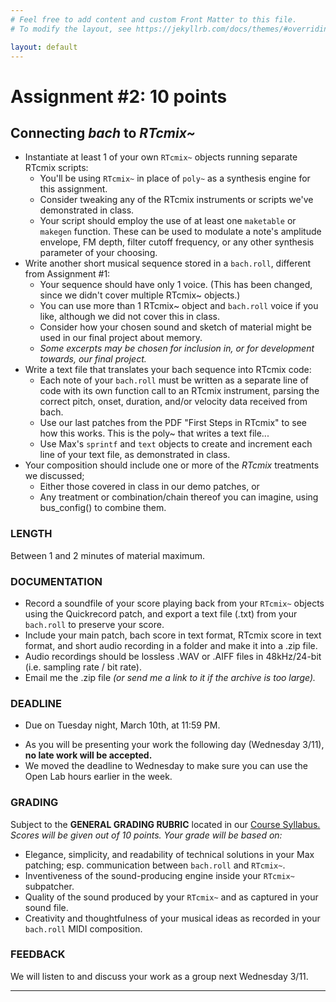 ```yaml
---
# Feel free to add content and custom Front Matter to this file.
# To modify the layout, see https://jekyllrb.com/docs/themes/#overriding-theme-defaults

layout: default
---
```

# Assignment #2: 10 points
## Connecting _bach_ to _RTcmix~_ 

* Instantiate at least 1 of your own `RTcmix~` objects running separate RTcmix scripts:
	* You'll be using `RTcmix~` in place of `poly~` as a synthesis engine for this assignment.
	* Consider tweaking any of the RTcmix instruments or scripts we've demonstrated in class.
	* Your script should employ the use of at least one `maketable` or `makegen` function. These can be used to modulate a note's amplitude envelope, FM depth, filter cutoff frequency, or any other synthesis parameter of your choosing.
* Write another short musical sequence stored in a `bach.roll`, different from Assignment #1:
	* Your sequence should have only 1 voice. (This has been changed, since we didn't cover multiple RTcmix~ objects.)
	* You can use more than 1 RTcmix~ object and `bach.roll` voice if you like, although we did not cover this in class.
	* Consider how your chosen sound and sketch of material might be used in our final project about memory.
	* _Some excerpts may be chosen for inclusion in, or for development towards, our final project._
* Write a text file that translates your bach sequence into RTcmix code:
	* Each note of your `bach.roll` must be written as a separate line of code with its own function call to an RTcmix instrument, parsing the correct pitch, onset, duration, and/or velocity data received from bach.
	* Use our last patches from the PDF "First Steps in RTcmix" to see how this works. This is the poly~ that writes a text file...
	* Use Max's `sprintf` and `text` objects to create and increment each line of your text file, as demonstrated in class.
* Your composition should include one or more of the _RTcmix_ treatments we discussed;
	* Either those covered in class in our demo patches, or
	* Any treatment or combination/chain thereof you can imagine, using bus_config() to combine them.

### LENGTH
Between 1 and 2 minutes of material maximum.

### DOCUMENTATION
* Record a soundfile of your score playing back from your `RTcmix~` objects using the Quickrecord patch, and export a text file (.txt) from your `bach.roll` to preserve your score.  
* Include your main patch, bach score in text format, RTcmix score in text format, and short audio recording in a folder and make it into a .zip file.
* Audio recordings should be lossless .WAV or .AIFF files in 48kHz/24-bit (i.e. sampling rate / bit rate).
* Email me the .zip file _(or send me a link to it if the archive is too large)._

### DEADLINE
* <p class="redish">Due on Tuesday night, March 10th, at 11:59 PM.</p>
* As you will be presenting your work the following day (Wednesday 3/11), **no late work will be accepted.**
* We moved the deadline to Wednesday to make sure you can use the Open Lab hours earlier in the week. 

### GRADING
Subject to the **GENERAL GRADING RUBRIC** located in our <a href="/index.html">Course Syllabus.</a>  
_Scores will be given out of 10 points. Your grade will be based on:_
* Elegance, simplicity, and readability of technical solutions in your Max patching; esp. communication between `bach.roll` and `RTcmix~`.
* Inventiveness of the sound-producing engine inside your `RTcmix~` subpatcher.
* Quality of the sound produced by your `RTcmix~` and as captured in your sound file.
* Creativity and thoughtfulness of your musical ideas as recorded in your `bach.roll` MIDI composition.

### FEEDBACK
We will listen to and discuss your work as a group next Wednesday 3/11.

* * *